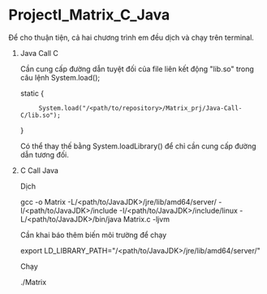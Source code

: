 # ProjectI_Matrix_C_Java
Để cho thuận tiện, cả hai chương trình em đều dịch và chạy trên terminal.
1. Java Call C
   
   Cần cung cấp đường dẫn tuyệt đối của file liên kết động "lib.so" trong câu lệnh System.load();
   
    static 
    {
    
            System.load("/<path/to/repository>/Matrix_prj/Java-Call-C/lib.so");
   
   }
        
       
   Có thể thay thế bằng System.loadLibrary() để chỉ cần cung cấp đường dẫn tương đối.
 2. C Call Java
    
    Dịch
    
    gcc -o Matrix -L/<path/to/JavaJDK>/jre/lib/amd64/server/ -I/<path/to/JavaJDK>/include -I/<path/to/JavaJDK>/include/linux -L/<path/to/JavaJDK>/bin/java Matrix.c -ljvm
    
    Cần khai báo thêm biến môi trường để chạy 
    
    export LD_LIBRARY_PATH="/<path/to/JavaJDK>/jre/lib/amd64/server/"
    
    Chạy
    
    ./Matrix
